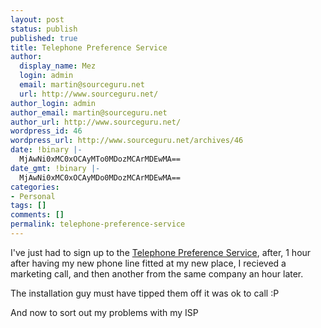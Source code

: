 ```yaml
---
layout: post
status: publish
published: true
title: Telephone Preference Service
author:
  display_name: Mez
  login: admin
  email: martin@sourceguru.net
  url: http://www.sourceguru.net/
author_login: admin
author_email: martin@sourceguru.net
author_url: http://www.sourceguru.net/
wordpress_id: 46
wordpress_url: http://www.sourceguru.net/archives/46
date: !binary |-
  MjAwNi0xMC0xOCAyMTo0MDozMCArMDEwMA==
date_gmt: !binary |-
  MjAwNi0xMC0xOCAyMDo0MDozMCArMDEwMA==
categories:
- Personal
tags: []
comments: []
permalink: telephone-preference-service
---
```

<p>I've just had to sign up to the <a href="http://www.tpsonline.org.uk/tps/">Telephone Preference Service</a>, after, 1 hour after having my new phone line fitted at my new place, I recieved a marketing call, and then another from the same company an hour later.</p>
<p>The installation guy must have tipped them off it was ok to call :P</p>
<p>And now to sort out my problems with my ISP</p>
